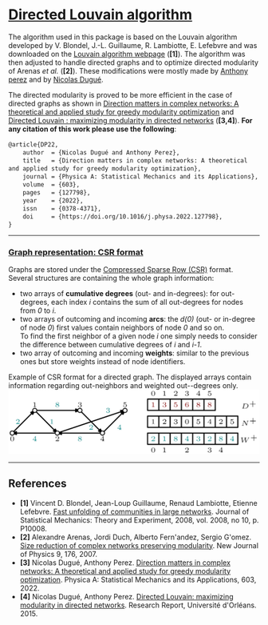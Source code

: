 # [Directed Louvain algorithm](#mainpage)                       

The algorithm used in this package is based on the Louvain algorithm developed by V. Blondel, J.-L. Guillaume, R. Lambiotte, E. Lefebvre and was downloaded on the [Louvain algorithm webpage](https://sites.google.com/site/findcommunities/) (**[1]**).
The algorithm was then adjusted to handle directed graphs and to optimize directed modularity of Arenas _et al._ (**[2]**).
These modifications were mostly made by [Anthony perez](https://www.univ-orleans.fr/lifo/membres/Anthony.Perez) and by [Nicolas Dugué](https://lium.univ-lemans.fr/team/nicolas-dugue/).

The directed modularity is proved to be more efficient in the case of directed graphs as shown in [Direction matters in complex networks: A theoretical and applied study for greedy modularity optimization](https://doi.org/10.1016/j.physa.2022.127798) and [Directed Louvain : maximizing modularity in directed networks](https://hal.archives-ouvertes.fr/hal-01231784) (**[3,4]**). **For any citation of this work please use the following**: 

    @article{DP22,
        author  = {Nicolas Dugué and Anthony Perez},
        title   = {Direction matters in complex networks: A theoretical and applied study for greedy modularity optimization},
        journal = {Physica A: Statistical Mechanics and its Applications},
        volume  = {603},
        pages   = {127798},
        year    = {2022},
        issn    = {0378-4371},
        doi     = {https://doi.org/10.1016/j.physa.2022.127798},
    }
---

### [Graph representation: CSR format](#CSR)

Graphs are stored under the [Compressed Sparse Row (CSR)](https://en.wikipedia.org/wiki/Sparse_matrix#Compressed_sparse_row_(CSR,_CRS_or_Yale_format)) format.  
Several structures are containing the whole graph information: 
+ two arrays of **cumulative degrees** (out- and in-degrees): for out-degrees, each index _i_ contains the sum of all out-degrees for nodes from _0_ to _i_. 
+ two arrays of outcoming and incoming **arcs**: the _d(0)_ (out- or in-degree of node _0_) first values contain neighbors of node _0_ and so on.   
To find the first neighbor of a given node _i_ one simply needs to consider the difference between cumulative degrees of _i_ and _i-1_.
+ two array of outcoming and incoming **weights**: similar to the previous ones but store weights instead of node identifiers. 

Example of CSR format for a directed graph. The displayed arrays contain information regarding out-neighbors and weighted out--degrees only.
![CSR example](CSR.png "Example of CSR format for a directed graph. The displayed arrays contain information regarding out-neighbors and weighted out--degrees only.")


-----------------------------------------------------------------------------
## References
* **[1]** Vincent D. Blondel, Jean-Loup Guillaume, Renaud Lambiotte, Etienne Lefebvre. [Fast unfolding of communities in large networks](https://arxiv.org/pdf/0803.0476.pdf). Journal of Statistical Mechanics: Theory and Experiment, 2008, vol. 2008, no 10, p. P10008.
* **[2]** Alexandre Arenas, Jordi Duch, Alberto Fern\'andez, Sergio G\'omez. [Size reduction of complex networks preserving modularity](https://iopscience.iop.org/article/10.1088/1367-2630/9/6/176/pdf). New Journal of Physics 9, 176, 2007.
* **[3]** Nicolas Dugué, Anthony Perez. [Direction matters in complex networks: A theoretical and applied study for greedy modularity optimization](https://doi.org/10.1016/j.physa.2022.127798). Physica A: Statistical Mechanics and its Applications, 603, 2022.
* **[4]** Nicolas Dugué, Anthony Perez. [Directed Louvain: maximizing modularity in directed networks](https://hal.archives-ouvertes.fr/hal-01231784/document). Research Report, Université d'Orléans. 2015.
